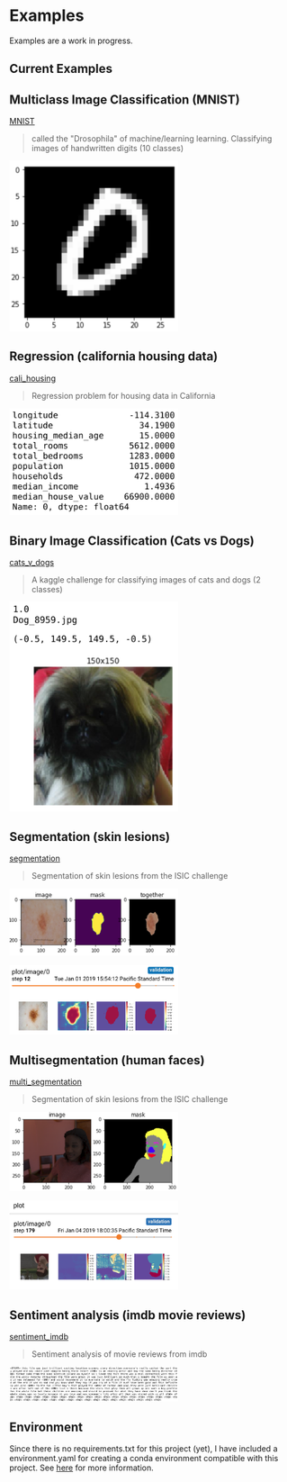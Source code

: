 # Examples

Examples are a work in progress.

## Current Examples
 
## Multiclass Image Classification (MNIST)
[MNIST](./mnist)
> called the "Drosophila" of machine/learning learning. Classifying images of handwritten digits (10 classes)

<p align="left">
<img src="./mnist/misc/mnist_ex.png" alt="Example of an image from the MNIST dataset and the corresponding output target" width="300">
</p>
 
## Regression (california housing data)
[cali_housing](./cali_housing)
> Regression problem for housing data in California

<p align="left">
<img src="./cali_housing/misc/housing_ex.png" alt="Example of an image from the cali_housing dataset and the corresponding output target" width="300">
</p>

## Binary Image Classification (Cats vs Dogs)
[cats_v_dogs](./cats_v_dogs)
> A kaggle challenge for classifying images of cats and dogs (2 classes)

<p align="left">
<img src="./cats_v_dogs/misc/cat_v_dog_ex.png" alt="Example of an image from the Cats vs Dogs dataset and the corresponding output target" width="300">
</p>

## Segmentation (skin lesions)
[segmentation](./segmentation)
> Segmentation of skin lesions from the ISIC challenge

<p align="left">
<img src="./segmentation/misc/isic_segmentation.png" alt="Example of an ISIC lesion image from the dataset and the corresponding output target" width="300">
</p>

<p align="left">
<img src="./segmentation/misc/isic_segmentation_output_ex.png" alt="Example of an image created in tensorboard of a sample ISIC skin lesion, the segmentation prediction for the image throughout training, and the corresponding ground truth image" width="300">
</p>

## Multisegmentation (human faces)
[multi_segmentation](./multi_segmentation)
> Segmentation of skin lesions from the ISIC challenge

<p align="left">
<img src="./multi_segmentation/misc/image_and_mask_ex.png" alt="Example of a face image from the dataset and the corresponding output target" width="300">
</p>

<p align="left">
<img src="./multi_segmentation/misc/tb_output_img.png" alt="Example of an image created in tensorboard of a sample face image, the segmentation prediction for the image throughout training, and the corresponding ground truth image" width="300">
</p>

## Sentiment analysis (imdb movie reviews)
[sentiment_imdb](./sentiment_imdb)
> Sentiment analysis of movie reviews from imdb

<p align="left">
<img src="./sentiment_imdb/misc/sentiment_imdb_ex.png" alt="Example of an image from the imdb movie review dataset and the corresponding output target" width="300">
</p>



## Environment
Since there is no requirements.txt for this project (yet), I have included a environment.yaml for creating a conda environment compatible with this project. See [here](./environment) for more information.